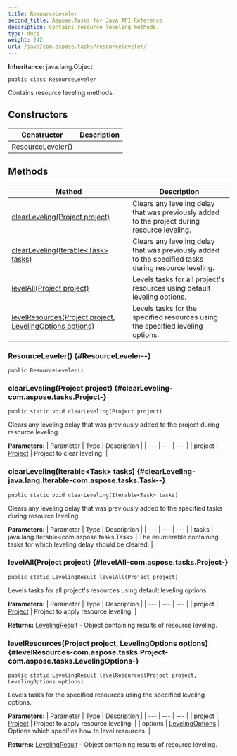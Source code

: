 ```yaml
---
title: ResourceLeveler
second_title: Aspose.Tasks for Java API Reference
description: Contains resource leveling methods.
type: docs
weight: 242
url: /java/com.aspose.tasks/resourceleveler/
---
```


**Inheritance:**
java.lang.Object
```
public class ResourceLeveler
```

Contains resource leveling methods.
## Constructors

| Constructor | Description |
| --- | --- |
| [ResourceLeveler()](#ResourceLeveler--) |  |
## Methods

| Method | Description |
| --- | --- |
| [clearLeveling(Project project)](#clearLeveling-com.aspose.tasks.Project-) | Clears any leveling delay that was previously added to the project during resource leveling. |
| [clearLeveling(Iterable&lt;Task&gt; tasks)](#clearLeveling-java.lang.Iterable-com.aspose.tasks.Task--) | Clears any leveling delay that was previously added to the specified tasks during resource leveling. |
| [levelAll(Project project)](#levelAll-com.aspose.tasks.Project-) | Levels tasks for all project's resources using default leveling options. |
| [levelResources(Project project, LevelingOptions options)](#levelResources-com.aspose.tasks.Project-com.aspose.tasks.LevelingOptions-) | Levels tasks for the specified resources using the specified leveling options. |
### ResourceLeveler() {#ResourceLeveler--}
```
public ResourceLeveler()
```


### clearLeveling(Project project) {#clearLeveling-com.aspose.tasks.Project-}
```
public static void clearLeveling(Project project)
```


Clears any leveling delay that was previously added to the project during resource leveling.

**Parameters:**
| Parameter | Type | Description |
| --- | --- | --- |
| project | [Project](../../com.aspose.tasks/project) | Project to clear leveling. |

### clearLeveling(Iterable&lt;Task&gt; tasks) {#clearLeveling-java.lang.Iterable-com.aspose.tasks.Task--}
```
public static void clearLeveling(Iterable<Task> tasks)
```


Clears any leveling delay that was previously added to the specified tasks during resource leveling.

**Parameters:**
| Parameter | Type | Description |
| --- | --- | --- |
| tasks | java.lang.Iterable&lt;com.aspose.tasks.Task&gt; | The enumerable containing tasks for which leveling delay should be cleared. |

### levelAll(Project project) {#levelAll-com.aspose.tasks.Project-}
```
public static LevelingResult levelAll(Project project)
```


Levels tasks for all project's resources using default leveling options.

**Parameters:**
| Parameter | Type | Description |
| --- | --- | --- |
| project | [Project](../../com.aspose.tasks/project) | Project to apply resource leveling. |

**Returns:**
[LevelingResult](../../com.aspose.tasks/levelingresult) - Object containing results of resource leveling.
### levelResources(Project project, LevelingOptions options) {#levelResources-com.aspose.tasks.Project-com.aspose.tasks.LevelingOptions-}
```
public static LevelingResult levelResources(Project project, LevelingOptions options)
```


Levels tasks for the specified resources using the specified leveling options.

**Parameters:**
| Parameter | Type | Description |
| --- | --- | --- |
| project | [Project](../../com.aspose.tasks/project) | Project to apply resource leveling. |
| options | [LevelingOptions](../../com.aspose.tasks/levelingoptions) | Options which specifies how to level resources. |

**Returns:**
[LevelingResult](../../com.aspose.tasks/levelingresult) - Object containing results of resource leveling.
